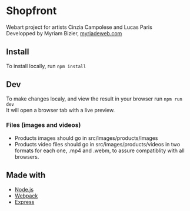 # Shopfront
Webart project for artists Cinzia Campolese and Lucas Paris  
Developped by Myriam Bizier, [myriadeweb.com](https://myriadeweb.com)

## Install
To install locally, run `npm install`

## Dev
To make changes localy, and view the result in your browser run `npm run dev`  
It will open a browser tab with a live preview.

### Files (images and videos)
- Products images should go in src/images/products/images
- Products video files should go in src/images/products/videos in two formats for each one, .mp4 and .webm, to assure compatiblity with all browsers.


## Made with
- [Node.js](https://nodejs.org)
- [Webpack](https://webpack.js.org/)
- [Express](https://expressjs.com/)
